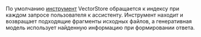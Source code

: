 По умолчанию [инструмент](../../../foundation-models/concepts/assistant/tools/index.md) VectorStore обращается к индексу при каждом запросе пользователя к ассистенту. Инструмент находит и возвращает подходящие фрагменты исходных файлов, а генеративная модель использует найденную информацию при формировании ответа.